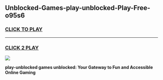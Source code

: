 
## Unblocked-Games-play-unblocked-Play-Free-o95s6
<h3>
<a href="https://premium76.site?title=play-unblocked&ref=18A1">CLICK TO PLAY</a></h3>
<hr>

<h3>
<a href="https://premium76.site?title=play-unblocked&ref=18A1">CLICK 2 PLAY</a>
  
</h3>

<a href="https://premium76.site?title=play-unblocked&ref=18A1"><img src="https://clearcache.store/games.png"></a>


**play-unblocked games unblocked: Your Gateway to Fun and Accessible Online Gaming**
